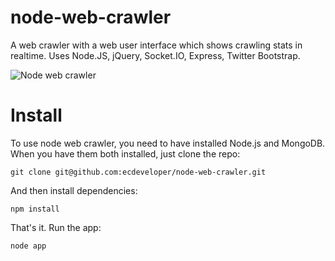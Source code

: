 node-web-crawler
================

A web crawler with a web user interface which shows crawling stats in realtime. Uses Node.JS, jQuery, Socket.IO, Express, Twitter Bootstrap.

![Node web crawler](http://ecdeveloper.com/img/scraper-img.png)

Install
=======
To use node web crawler, you need to have installed Node.js and MongoDB. When you have them both installed, just clone the repo:
```
git clone git@github.com:ecdeveloper/node-web-crawler.git
```

And then install dependencies:
```
npm install
```

That's it. Run the app:
```
node app
```
